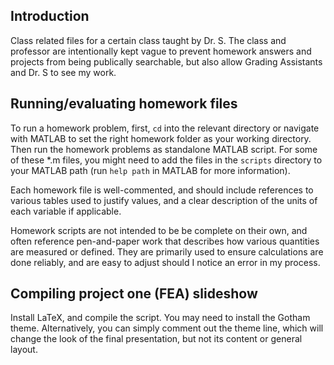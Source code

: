 ## Introduction

Class related files for a certain class taught by Dr. S. The class and professor are intentionally kept vague to prevent homework answers and projects from being publically searchable, but also allow Grading Assistants and Dr. S to see my work.

## Running/evaluating homework files

To run a homework problem, first, `cd` into the relevant directory or navigate with MATLAB to set the right homework folder as your working directory. Then run the homework problems as standalone MATLAB script. For some of these \*.m files, you might need to add the files in the `scripts` directory to your MATLAB path (run `help path` in MATLAB for more information).

Each homework file is well-commented, and should include references to various tables used to justify values, and a clear description of the units of each variable if applicable.

Homework scripts are not intended to be be complete on their own, and often reference pen-and-paper work that describes how various quantities are measured or defined. They are primarily used to ensure calculations are done reliably, and are easy to adjust should I notice an error in my process.

## Compiling project one (FEA) slideshow

Install LaTeX, and compile the script. You may need to install the Gotham theme. Alternatively, you can simply comment out the theme line, which will change the look of the final presentation, but not its content or general layout.
